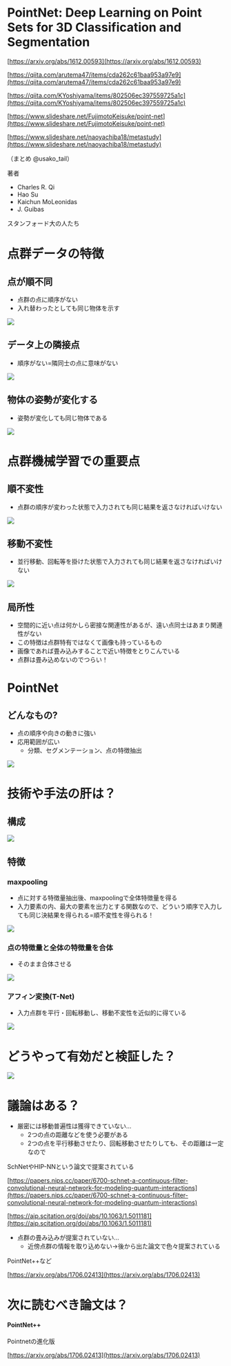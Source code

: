 
# PointNet: Deep Learning on Point Sets for 3D Classification and Segmentation
[https://arxiv.org/abs/1612.00593](https://arxiv.org/abs/1612.00593)

[https://qiita.com/arutema47/items/cda262c61baa953a97e9](https://qiita.com/arutema47/items/cda262c61baa953a97e9)

[https://qiita.com/KYoshiyama/items/802506ec397559725a1c](https://qiita.com/KYoshiyama/items/802506ec397559725a1c)

[https://www.slideshare.net/FujimotoKeisuke/point-net](https://www.slideshare.net/FujimotoKeisuke/point-net)

[https://www.slideshare.net/naoyachiba18/metastudy](https://www.slideshare.net/naoyachiba18/metastudy)

（まとめ @usako_tail）

著者
* Charles R. Qi
* Hao Su
* Kaichun MoLeonidas
*  J. Guibas

スタンフォード大の人たち

# 点群データの特徴
## 点が順不同
* 点群の点に順序がない
* 入れ替わったとしても同じ物体を示す

![](pointnet/01.png)

## データ上の隣接点
* 順序がない=隣同士の点に意味がない

![](pointnet/02.png)

## 物体の姿勢が変化する
* 姿勢が変化しても同じ物体である

![](pointnet/03.png)

# 点群機械学習での重要点

## 順不変性
* 点群の順序が変わった状態で入力されても同じ結果を返さなければいけない

![](pointnet/04.png)

## 移動不変性 
* 並行移動、回転等を掛けた状態で入力されても同じ結果を返さなければいけない

![](pointnet/05.png)

##  局所性
* 空間的に近い点は何かしら密接な関連性があるが、遠い点同士はあまり関連性がない
* この特徴は点群特有ではなくて画像も持っているもの
* 画像であれば畳み込みすることで近い特徴をとりこんでいる
* 点群は畳み込めないのでつらい！

# PointNet
## どんなもの?
* 点の順序や向きの動きに強い
* 応用範囲が広い
	* 分類、セグメンテーション、点の特徴抽出

![](pointnet/10.png)

# 技術や手法の肝は？
## 構成

![](pointnet/06.png)

## 特徴
### maxpooling
* 点に対する特徴量抽出後、maxpoolingで全体特徴量を得る
* 入力要素の内、最大の要素を出力とする関数なので、どういう順序で入力しても同じ決結果を得られる=順不変性を得られる！

![](pointnet/07.png)

### 点の特徴量と全体の特徴量を合体
* そのまま合体させる

![](pointnet/08.png)

### アフィン変換(T-Net)
* 入力点群を平行・回転移動し、移動不変性を近似的に得ている

![](pointnet/12.png)


# どうやって有効だと検証した？

![](pointnet/13.png)

# 議論はある？

* 厳密には移動普遍性は獲得できていない…
	* 2つの点の距離などを使う必要がある
	* 2つの点を平行移動させたり、回転移動させたりしても、その距離は一定なので

SchNetやHIP-NNという論文で提案されている

[https://papers.nips.cc/paper/6700-schnet-a-continuous-filter-convolutional-neural-network-for-modeling-quantum-interactions](https://papers.nips.cc/paper/6700-schnet-a-continuous-filter-convolutional-neural-network-for-modeling-quantum-interactions)

[https://aip.scitation.org/doi/abs/10.1063/1.5011181](https://aip.scitation.org/doi/abs/10.1063/1.5011181)

* 点群の畳み込みが提案されていない…
	* 近傍点群の情報を取り込めない→後から出た論文で色々提案されている

PointNet++など

[https://arxiv.org/abs/1706.02413](https://arxiv.org/abs/1706.02413)

# 次に読むべき論文は？

#### PointNet++
Pointnetの進化版

[https://arxiv.org/abs/1706.02413](https://arxiv.org/abs/1706.02413)

